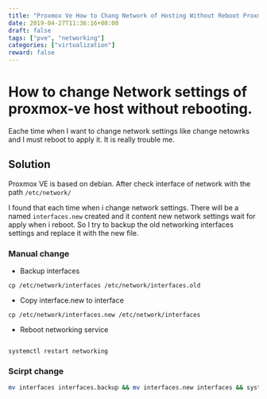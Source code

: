 ```yaml
---
title: "Proxmox Ve How to Chang Network of Hosting Without Reboot Proxmox Ve"
date: 2019-04-27T11:36:16+08:00
draft: false
tags: ["pve", "networking"]
categories: ["virtualization"]
reward: false
---
```


# How to change Network settings of proxmox-ve host without rebooting.

Eache time when  I want to change network settings like change netowrks and I must reboot to apply it. It is really trouble me.


## Solution

Proxmox VE is based on debian. After check interface of network with the path `/etc/network/` 

I found that each time when i change network settings. There will be a named `interfaces.new` created and it content new network settings wait for apply when i reboot. So I try to backup the old networking interfaces settings and replace it with the new file.

### Manual change
  -  Backup interfaces

``` shell
cp /etc/network/interfaces /etc/network/interfaces.old

```
  -  Copy interface.new to interface

``` shell
cp /etc/network/interfaces.new /etc/network/interfaces

```

  -  Reboot networking service

```shell

systemctl restart networking

```
### Scirpt change

```bash
mv interfaces interfaces.backup && mv interfaces.new interfaces && systemctl restart networking.service
```



